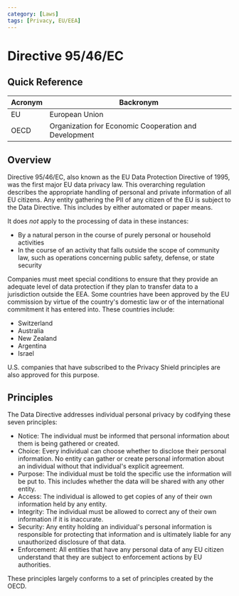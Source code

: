 ```yaml
---
category: [Laws]
tags: [Privacy, EU/EEA]
---
```


# Directive 95/46/EC

## Quick Reference

| Acronym | Backronym |
| - | - |
| EU | European Union |
| OECD | Organization for Economic Cooperation and Development |

## Overview

Directive 95/46/EC, also known as the EU Data Protection Directive of 1995, was the first major EU data privacy law. This overarching regulation describes the appropriate handling of personal and private information of all EU citizens. Any entity gathering the PII of any citizen of the EU is subject to the Data Directive. This includes by either automated or paper means.

It does *not* apply to the processing of data in these instances:

- By a natural person in the course of purely personal or household activities
- In the course of an activity that falls outside the scope of community law, such as operations concerning public safety, defense, or state security

Companies must meet special conditions to ensure that they provide an adequate level of data protection if they plan to transfer data to a jurisdiction outside the EEA. Some countries have been approved by the EU commission by virtue of the country's domestic law or of the international commitment it has entered into. These countries include:

- Switzerland
- Australia
- New Zealand
- Argentina
- Israel

U.S. companies that have subscribed to the Privacy Shield principles are also approved for this purpose.

## Principles

The Data Directive addresses individual personal privacy by codifying these seven principles:

- Notice: The individual must be informed that personal information about them is being gathered or created.
- Choice: Every individual can choose whether to disclose their personal information. No entity can gather or create personal information about an individual without that individual's explicit agreement.
- Purpose: The individual must be told the specific use the information will be put to. This includes whether the data will be shared with any other entity.
- Access: The individual is allowed to get copies of any of their own information held by any entity.
- Integrity: The individual must be allowed to correct any of their own information if it is inaccurate.
- Security: Any entity holding an individual's personal information is responsible for protecting that information and is ultimately liable for any unauthorized disclosure of that data.
- Enforcement: All entities that have any personal data of any EU citizen understand that they are subject to enforcement actions by EU authorities.

These principles largely conforms to a set of principles created by the OECD.
